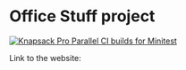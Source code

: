 # Office Stuff project

[![Knapsack Pro Parallel CI builds for Minitest](https://img.shields.io/badge/Knapsack%20Pro-Parallel%20%2F%20Minitest-%230074ff)](https://knapsackpro.com/dashboard/organizations/954/projects/902/test_suites/1295/builds?utm_campaign=organization-id-954&utm_content=test-suite-id-1295&utm_medium=readme&utm_source=knapsack-pro-badge&utm_term=project-id-902)

Link to the website: 